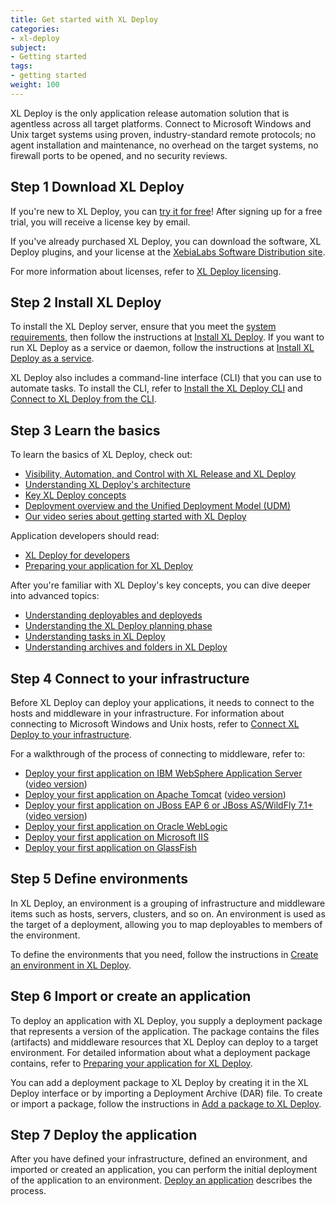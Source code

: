 ```yaml
---
title: Get started with XL Deploy
categories:
- xl-deploy
subject:
- Getting started
tags:
- getting started
weight: 100
---
```


XL Deploy is the only application release automation solution that is agentless across all target platforms. Connect to Microsoft Windows and Unix target systems using proven, industry-standard remote protocols; no agent installation and maintenance, no overhead on the target systems, no firewall ports to be opened, and no security reviews.

## Step 1 Download XL Deploy

If you're new to XL Deploy, you can [try it for free](https://xebialabs.com/products/xl-deploy/trial/)! After signing up for a free trial, you will receive a license key by email.

If you've already purchased XL Deploy, you can download the software, XL Deploy plugins, and your license at the [XebiaLabs Software Distribution site](https://dist.xebialabs.com).

For more information about licenses, refer to [XL Deploy licensing](/xl-deploy/concept/xl-deploy-licensing.html).

## Step 2 Install XL Deploy

To install the XL Deploy server, ensure that you meet the [system requirements](/xl-deploy/concept/requirements-for-installing-xl-deploy.html), then follow the instructions at [Install XL Deploy](/xl-deploy/how-to/install-xl-deploy.html). If you want to run XL Deploy as a service or daemon, follow the instructions at [Install XL Deploy as a service](/xl-deploy/how-to/install-xl-deploy-as-a-service.html).

XL Deploy also includes a command-line interface (CLI) that you can use to automate tasks. To install the CLI, refer to [Install the XL Deploy CLI](/xl-deploy/how-to/install-xl-deploy.html#install-the-xl-deploy-cli) and [Connect to XL Deploy from the CLI](/xl-deploy/how-to/connect-to-xl-deploy-from-the-cli.html).

## Step 3 Learn the basics

To learn the basics of XL Deploy, check out:

* [Visibility, Automation, and Control with XL Release and XL Deploy](https://www.youtube.com/watch?v=vyAGFcFjdxI)
* [Understanding XL Deploy's architecture](/xl-deploy/concept/xl-deploy-architecture.html)
* [Key XL Deploy concepts](/xl-deploy/concept/key-xl-deploy-concepts.html)
* [Deployment overview and the Unified Deployment Model (UDM)](/xl-deploy/concept/deployment-overview-and-unified-deployment-model.html)
* [Our video series about getting started with XL Deploy](/videos/index.html#xl-deploy)

Application developers should read:

* [XL Deploy for developers](/xl-deploy/concept/xl-deploy-for-developers.html)
* [Preparing your application for XL Deploy](/xl-deploy/concept/preparing-your-application-for-xl-deploy.html)

After you're familiar with XL Deploy's key concepts, you can dive deeper into advanced topics:

* [Understanding deployables and deployeds](/xl-deploy/concept/understanding-deployables-and-deployeds.html)
* [Understanding the XL Deploy planning phase](/xl-deploy/concept/understanding-the-xl-deploy-planning-phase.html)
* [Understanding tasks in XL Deploy](/xl-deploy/concept/understanding-tasks-in-xl-deploy.html)
* [Understanding archives and folders in XL Deploy](/xl-deploy/concept/understanding-archives-and-folders-xl-deploy.html)

## Step 4 Connect to your infrastructure

Before XL Deploy can deploy your applications, it needs to connect to the hosts and middleware in your infrastructure. For information about connecting to Microsoft Windows and Unix hosts, refer to [Connect XL Deploy to your infrastructure](/xl-deploy/how-to/connect-xl-deploy-to-your-infrastructure.html).

For a walkthrough of the process of connecting to middleware, refer to:

* [Deploy your first application on IBM WebSphere Application Server](/xl-deploy/how-to/deploy-your-first-application-on-websphere.html) ([video version](https://www.youtube.com/watch?v=XEh5QGcpn5U))
* [Deploy your first application on Apache Tomcat](/xl-deploy/how-to/deploy-your-first-application-on-tomcat.html) ([video version](https://www.youtube.com/watch?v=rNVkeHeVB-Q))
* [Deploy your first application on JBoss EAP 6 or JBoss AS/WildFly 7.1+](/xl-deploy/how-to/deploy-your-first-application-on-wildfly.html) ([video version](https://www.youtube.com/watch?v=o_J3ov9jAzI))
* [Deploy your first application on Oracle WebLogic](/xl-deploy/how-to/deploy-your-first-application-on-weblogic.html)
* [Deploy your first application on Microsoft IIS](/xl-deploy/how-to/deploy-your-first-application-on-iis.html)
* [Deploy your first application on GlassFish](/xl-deploy/how-to/deploy-your-first-application-on-glassfish.html)

## Step 5 Define environments

In XL Deploy, an environment is a grouping of infrastructure and middleware items such as hosts, servers, clusters, and so on. An environment is used as the target of a deployment, allowing you to map deployables to members of the environment.

To define the environments that you need, follow the instructions in [Create an environment in XL Deploy](/xl-deploy/how-to/create-an-environment-in-xl-deploy.html).

## Step 6 Import or create an application

To deploy an application with XL Deploy, you supply a deployment package that represents a version of the application. The package contains the files (artifacts) and middleware resources that XL Deploy can deploy to a target environment. For detailed information about what a deployment package contains, refer to [Preparing your application for XL Deploy](/xl-deploy/concept/preparing-your-application-for-xl-deploy.html).

You can add a deployment package to XL Deploy by creating it in the XL Deploy interface or by importing a Deployment Archive (DAR) file. To create or import a package, follow the instructions in [Add a package to XL Deploy](/xl-deploy/how-to/add-a-package-to-xl-deploy.html).

## Step 7 Deploy the application

After you have defined your infrastructure, defined an environment, and imported or created an application, you can perform the initial deployment of the application to an environment. [Deploy an application](/xl-deploy/how-to/deploy-an-application.html) describes the process.
